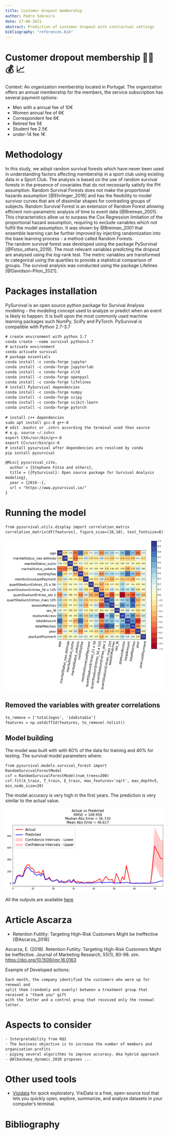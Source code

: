```yaml
---
title: Customer dropout membership
author: Pedro Sobreiro
date: 27-06-2021
abstract: Prediction of customer dropout with contractual settings
bibliography: "references.bib"
---
```


# Customer dropout membership :technologist: :moneybag: :chart_with_upwards_trend:

Context:
An organization membership located in Portugal. The organization offers an annual membership
for the members, the service subscription has several payment options:

- Men with a annual fee of 10€
- Women annual fee of 6€
- Correspondent fee 6€
- Retired fee 5€
- Student fee 2.5€
- under-14 fee 1€

# Methodology

In this study, we adopt random survival forests which have never been used in understanding 
factors affecting membership in a sport club using existing data in a Sport Club. 
The analysis is based on the use of random survival forests in the presence of covariates 
that do not necessarily satisfy the PH assumption. 
Random Survival Forests does not make the proportional hazards assumption [@Ehrlinger_2016] 
and has the flexibility to model survivor curves that are of dissimilar shapes for 
contrasting groups of subjects. Random Survival Forest is an extension of Random Forest 
allowing efficient non-parametric analysis of time to event data [@Breiman_2001].
This characteristics allow us to surpass the Cox Regression limitation of the proportional hazard
assumption, requiring to exclude variables which not fulfill the model assumption. 
It was shown by @Breiman_2001 that ensemble learning can be further improved by injecting 
randomization into the base learning process - a method called Random Forests.  
The random survival forest was developed using the package PySurvival [@Fotso_others_2019].
The most relevant variables predicting the dropout are analysed using the log-rank test. 
The metric variables are transformed to categorical using the quartiles to provide a statistical
comparison of groups. 
The survival analysis was conducted using the package Lifelines [@Davidson-Pilon_2021].

# Packages installation

PySurvival is an open source python package for Survival Analysis modeling - the modeling concept used to analyze or predict when an event is likely to happen. It is built upon the most commonly used machine learning packages such NumPy, SciPy and PyTorch.
PySurvival is compatible with Python 2.7-3.7

```
# create environment with python 3.7
conda create --name survival python=3.7
# activate environment
conda activate survival
# package essentials
conda install -c conda-forge jupyter
conda install -c conda-forge jupyterlab
conda install -c conda-forge xlrd
conda install -c conda-forge openpyxl
conda install -c conda-forge lifelines
# install PySurvival dependencies
conda install -c conda-forge numpy
conda install -c conda-forge scipy
conda install -c conda-forge scikit-learn
conda install -c conda-forge pytorch

# install c++ dependencies
sudo apt install gcc-8 g++-8
# edit .bashrc or .zshrc according the terminal used then source
# e.g. source ~/.zshrc
export CXX=/usr/bin/g++-8
export CC=/usr/bin/gcc-8
# install pysurvival after dependencies are resolved by conda
pip install pysurvival
```

```
@Misc{ pysurvival_cite,
  author = {Stephane Fotso and others},
  title = {{PySurvival}: Open source package for Survival Analysis modeling},
  year = {2019--},
  url = "https://www.pysurvival.io/"
}
```

# Running the model

```
from pysurvival.utils.display import correlation_matrix
correlation_matrix(df[features], figure_size=(10,10), text_fontsize=8)
```

![image](./analysis/correlationMatrix.png)

## Removed the variables with greater correlations 

```
to_remove = ['totalJogos', 'idaEstadio']
features = np.setdiff1d(features, to_remove).tolist()
```

## Model building

The model was built with with 60% of the data for training and 40% for testing.
The survival model parameters where:

```
from pysurvival.models.survival_forest import RandomSurvivalForestModel
csf = RandomSurvivalForestModel(num_trees=200)
csf.fit(X_train, T_train, E_train, max_features='sqrt', max_depth=5, min_node_size=20)
```

The model accuracy is very high in the first years. The prediction is very similar
to the actual value.

![Prediction accuracy](./analysis/predictionAccuracy.png)

All the outputs are available [here](./analysis/01.survRandomForest.pdf)


# Article Ascarza

- Retention Futility: Targeting High-Risk Customers Might be Ineffective [@Ascarza_2018]

Ascarza, E. (2018). Retention Futility: Targeting High-Risk Customers Might be Ineffective. Journal of Marketing Research, 55(1), 80-98. sim. https://doi.org/10.1509/jmr.16.0163


Example of  Developed actions: 

```
Each month, the company identified the customers who were up for renewal and
split them (randomly and evenly) between a treatment group that received a "thank you" gift
with the letter and a control group that received only the renewal latter.
````

# Aspects to consider 

    - Interpretability from RQ2
    - The business objective is to increase the number of members and organization profits
    - piping several algorithms to improve accuracy. Aka hybrid approach
    - @Alboukaey_dynamic_2020 proposes ...


# 

# Other used tools

 - [Visidata](https://www.visidata.org/) for quick exploratory. VisiData is a free, open-source tool 
 that lets you quickly open, explore, summarize, and analyze datasets in your computer’s terminal.

# Bibliography
